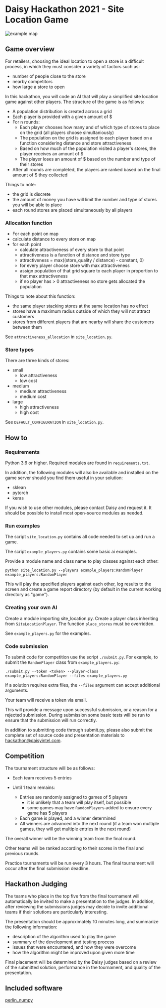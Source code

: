 # Daisy Hackathon 2021  - Site Location Game

![example map](./game_example.png)

## Game overview

For retailers, choosing the ideal location to open a store is a difficult
process, in which they must consider a variety of factors such as:
- number of people close to the store
- nearby competitors
- how large a store to open

In this hackathon, you will code an AI that will play a simplified site
location game against other players. The structure of the game is as follows:

- A population distribution is created across a grid
- Each player is provided with a given amount of $
- For n rounds:
    - Each player chooses how many and of which type of stores to place on the 
      grid (all players choose simultaniously)
    - The population on the grid is assigned to each player based on a function
      considering distance and store attractiveness
    - Based on how much of the population visited a player's stores, the player
      receives an amount of $
    - The player loses an amount of $ based on the number and type of their 
      stores
- After all rounds are completed, the players are ranked based on the final 
  amount of $ they collected

Things to note:

- the grid is discrete
- the amount of money you have will limit the number and type of stores you will
  be able to place
- each round stores are placed simultaneously by all players

### Allocation function

- For each point on map
- calculate distance to every store on map
- for each point
  - calculate attractiveness of every store to that point
  - attractiveness is a function of distance and store type
  - attractiveness = max((store_quality / distance) - constant, 0)
  - for every player choose store with max attractiveness
  - assign population of that grid square to each player in proportion to that
    max attractiveness
  - if no player has > 0 attractiveness no store gets allocated the population

Things to note about this function:

- the same player stacking stores at the same location has no effect
- stores have a maximum radius outside of which they will not attract customers
- stores from different players that are nearby will share the customers between
  them

See `attractiveness_allocation` in `site_location.py`.

### Store types

There are three kinds of stores:

- small
  - low attractiveness
  - low cost
- medium
  - medium attractiveness
  - medium cost
- large
  - high attractiveness
  - high cost

See `DEFAULT_CONFIGURATION` in `site_location.py`.

## How to

### Requirements

Python 3.6 or higher. Required modules are found in `requirements.txt`.

In addition, the following modules will also be available and installed on the
game server should you find them useful in your solution:

- sklean
- pytorch
- keras

If you wish to use other modules, please contact Daisy and request
it. It should be possible to install most open-source modules as needed.

### Run examples

The script `site_location.py` contains all code needed to set up and run a game.

The script `example_players.py` contains some basic ai examples.

Provide a module name and class name to play classes against each other:

```
python site_location.py --players example_players:RandomPlayer example_players:RandomPlayer
```

This will play the specified players against each other, log results to the
screen and create a game report directory (by default in the current working
directory as "game").

### Creating your own AI

Create a module importing site_location.py. Create a player class inheriting
from `SiteLocationPlayer`. The function `place_stores` must be overridden.

See `example_players.py` for the examples. 

### Code submission

To submit code for competition use the script `./submit.py`. For example, to submit the
`RandomPlayer` class from `example_players.py`:

```
./submit.py --token <token> --player-class example_players:RandomPlayer --files example_players.py
```

If a solution requires extra files, the `--files` argument can accept additional arguments.

Your team will receive a token via email.

This will provide a message upon successful submission, or a reason for a
rejected submission. During submission some basic tests will be run to ensure
that the submission will run correctly.

In addition to submitting code through submit.py, please also submit the
complete set of source code and presentation materials to hackathon@daisyintel.com.

## Competition

The tournament structure will be as follows:

- Each team receives 5 entries

- Until 1 team remains:
  - Entries are randomly assigned to games of 5 players
    - it is unlikely that a team will play itself, but possible
    - some games may have `RandomPlayer`s added to ensure every game has 5 players
  - Each game is played, and a winner determined
  - All winners are advanced into the next round (if a team won multiple games,
    they will get multiple entries in the next round)

The overall winner will be the winning team from the final round.

Other teams will be ranked according to their scores in the final and previous rounds.

Practice tournaments will be run every 3 hours. The final tournament will occur
after the final submission deadline.

## Hackathon Judging

The teams who place in the top five from the final tournament will
automatically be invited to make a presentation to the judges. In addition,
after reviewing the submissions judges may decide to invite additional teams if
their solutions are particularly interesting.

The presentation should be approximately 10 minutes long, and summarize the
following information:

- description of the algorithm used to play the game
- summary of the development and testing process
- issues that were encountered, and how they were overcome
- how the algorithm might be improved upon given more time

Final placement will be determined by the Daisy judges based on a review of the
submitted solution, performance in the tournament, and quality of the
presentation.

## Included software

[perlin_numpy](https://github.com/pvigier/perlin-numpy)
